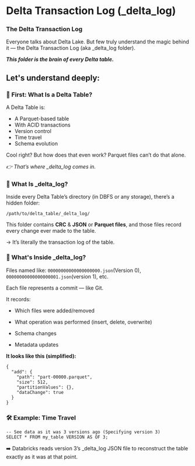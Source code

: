 # Delta Transaction Log (_delta_log)

### The Delta Transaction Log
Everyone talks about Delta Lake. But few truly understand the magic behind it — the Delta Transaction Log (aka _delta_log folder).

***This folder is the brain of every Delta table.***

## Let's understand deeply:

### 🧠 First: What Is a Delta Table?
A Delta Table is:
   - A Parquet-based table
   - With ACID transactions
   - Version control
   - Time travel
   - Schema evolution

Cool right? But how does that even work? Parquet files can’t do that alone.

*👉 That’s where _delta_log comes in.*

### 📂 What Is _delta_log? 
Inside every Delta Table’s directory (in DBFS or any storage), there’s a hidden folder:
```
/path/to/delta_table/_delta_log/

```
This folder contains **CRC**  & **JSON** or **Parquet files**, and those files record every change ever made to the table.

-> It’s literally the transaction log of the table.
 
### 🧱 What's Inside _delta_log?
Files named like: `00000000000000000000.json`(Version 0), `00000000000000000001.json`(version 1), etc.

Each file represents a commit — like Git.

It records:

- Which files were added/removed

- What operation was performed (insert, delete, overwrite)

- Schema changes

- Metadata updates

**It looks like this (simplified):**
```
{
  "add": {
    "path": "part-00000.parquet",
    "size": 512,
    "partitionValues": {},
    "dataChange": true
  }
}
```
### 🛠️ Example: Time Travel
```
-- See data as it was 3 versions ago (Specifying version 3)
SELECT * FROM my_table VERSION AS OF 3;
```
➡️ Databricks reads version 3’s _delta_log JSON file to reconstruct the table exactly as it was at that point.